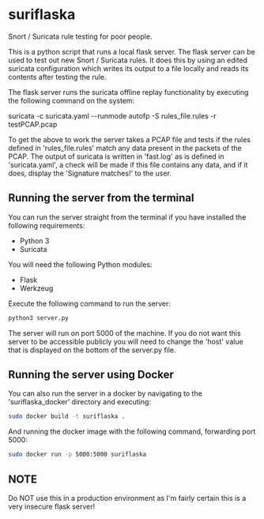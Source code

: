 # suriflaska
Snort / Suricata rule testing for poor people.

This is a python script that runs a local flask server. The flask server can be used to test out new Snort / Suricata rules. It does this by using an edited suricata configuration which writes its output to a file locally and reads its contents after testing the rule.

The flask server runs the suricata offline replay functionality by executing the following command on the system:

suricata -c suricata.yaml --runmode autofp -S rules_file.rules -r testPCAP.pcap

To get the above to work the server takes a PCAP file and tests if the rules defined in 'rules_file.rules' match any data present in the packets of the PCAP. The output of suricata is written in 'fast.log' as is defined in 'suricata.yaml', a check will be made if this file contains any data, and if it does, display the 'Signature matches!' to the user.

## Running the server from the terminal
You can run the server straight from the terminal if you have installed the following requirements:
* Python 3
* Suricata

You will need the following Python modules:
* Flask
* Werkzeug


Execute the following command to run the server:
```sh
python3 server.py
```
The server will run on port 5000 of the machine. If you do not want this server to be accessible publicly you will need to change the 'host' value that is displayed on the bottom of the server.py file.

## Running the server using Docker
You can also run the server in a docker by navigating to the 'suriflaska_docker' directory and executing:
```sh
sudo docker build -t suriflaska .
```

And running the docker image with the following command, forwarding port 5000:
```sh
sudo docker run -p 5000:5000 suriflaska
```

## NOTE
Do NOT use this in a production environment as I'm fairly certain this is a very insecure flask server!
